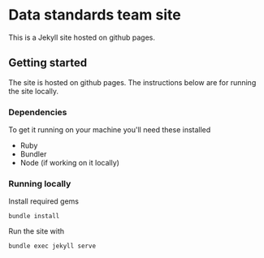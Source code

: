 # Data standards team site

This is a Jekyll site hosted on github pages.

## Getting started
The site is hosted on github pages. The instructions below are for running the site locally.

### Dependencies

To get it running on your machine you'll need these installed

* Ruby
* Bundler
* Node (if working on it locally)

### Running locally

Install required gems
```
bundle install
```

Run the site with

```
bundle exec jekyll serve
```
